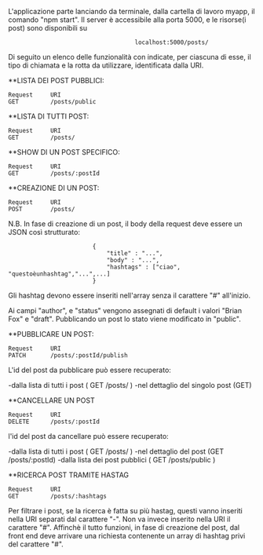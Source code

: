 

L'applicazione parte lanciando da terminale, dalla cartella di lavoro myapp, il comando "npm start".
Il server è accessibile alla porta 5000, e le risorse(i post) sono disponibili su 

                                        localhost:5000/posts/

Di seguito un elenco delle funzionalità con indicate, per ciascuna di esse, il tipo di chiamata e la rotta da utilizzare, identificata dalla URI.

**LISTA DEI POST PUBBLICI:

    Request     URI
    GET         /posts/public



**LISTA DI TUTTI POST:

    Request     URI
    GET         /posts/



**SHOW DI UN POST SPECIFICO:

    Request     URI
    GET         /posts/:postId



**CREAZIONE DI UN POST:

    Request     URI
    POST        /posts/

N.B. In fase di creazione di un post, il body della request deve essere un JSON così strutturato:

                            {
                                "title" : "...",
                                "body" : "...",
                                "hashtags" : ["ciao", "questoèunhashtag","...",...]
                            }
Gli hashtag devono essere inseriti nell'array senza il carattere "#" all'inizio.
                                               
Ai campi "author", e "status" vengono assegnati di default i valori "Brian Fox" e "draft". Pubblicando un post lo stato viene modificato in "public".



**PUBBLICARE UN POST:

    Request     URI
    PATCH       /posts/:postId/publish

L'id del post da pubblicare può essere recuperato:

-dalla lista di tutti i post ( GET /posts/ )
-nel dettaglio del singolo post (GET)



**CANCELLARE UN POST

    Request     URI
    DELETE      /posts/:postId

l'id del post da cancellare può essere recuperato:

-dalla lista di tutti i post ( GET /posts/ )
-nel dettaglio del post (GET /posts/:postId)
-dalla lista dei post pubblici ( GET /posts/public )



**RICERCA POST TRAMITE HASTAG

    Request     URI
    GET         /posts/:hashtags

Per filtrare i post, se la ricerca è fatta su più hastag, questi vanno inseriti nella URI separati dal carattere "-". Non va invece inserito nella URI il carattere "#". Affinchè il tutto funzioni, in fase di creazione del post, dal front end deve arrivare una richiesta contenente un array di hashtag privi del carattere "#".


 